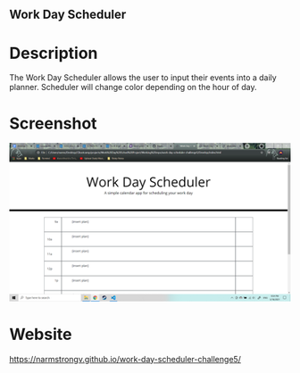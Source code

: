 ## Work Day Scheduler

# Description
The Work Day Scheduler allows the user to input their events into a daily planner. Scheduler will change color depending on the hour of day.

# Screenshot
![Work Day Scheduler Screenshot](Develop/images/Test_Screen.png)

# Website
https://narmstrongv.github.io/work-day-scheduler-challenge5/
